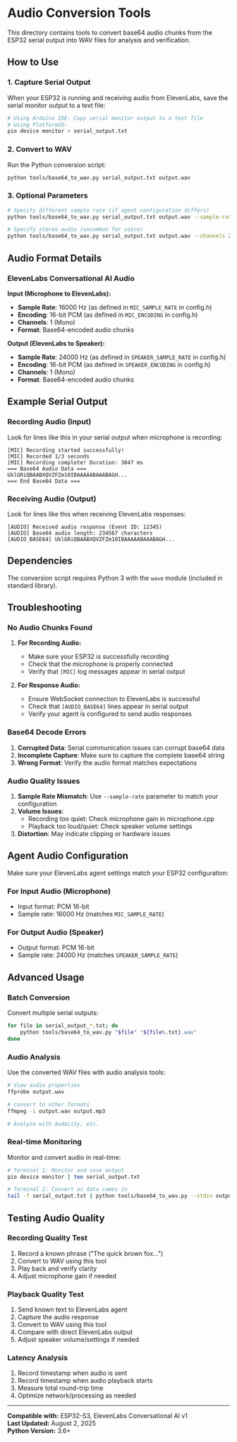 # Audio Conversion Tools

This directory contains tools to convert base64 audio chunks from the ESP32 serial output into WAV files for analysis and verification.

## How to Use

### 1. Capture Serial Output
When your ESP32 is running and receiving audio from ElevenLabs, save the serial monitor output to a text file:

```bash
# Using Arduino IDE: Copy serial monitor output to a text file
# Using PlatformIO: 
pio device monitor > serial_output.txt
```

### 2. Convert to WAV
Run the Python conversion script:

```bash
python tools/base64_to_wav.py serial_output.txt output.wav
```

### 3. Optional Parameters
```bash
# Specify different sample rate (if agent configuration differs)
python tools/base64_to_wav.py serial_output.txt output.wav --sample-rate 16000

# Specify stereo audio (uncommon for voice)
python tools/base64_to_wav.py serial_output.txt output.wav --channels 2
```

## Audio Format Details

### ElevenLabs Conversational AI Audio

**Input (Microphone to ElevenLabs):**
- **Sample Rate**: 16000 Hz (as defined in `MIC_SAMPLE_RATE` in config.h)
- **Encoding**: 16-bit PCM (as defined in `MIC_ENCODING` in config.h)
- **Channels**: 1 (Mono)
- **Format**: Base64-encoded audio chunks

**Output (ElevenLabs to Speaker):**
- **Sample Rate**: 24000 Hz (as defined in `SPEAKER_SAMPLE_RATE` in config.h)
- **Encoding**: 16-bit PCM (as defined in `SPEAKER_ENCODING` in config.h)
- **Channels**: 1 (Mono)
- **Format**: Base64-encoded audio chunks

## Example Serial Output

### Recording Audio (Input)
Look for lines like this in your serial output when microphone is recording:
```
[MIC] Recording started successfully!
[MIC] Recorded 1/3 seconds
[MIC] Recording complete! Duration: 3047 ms
=== Base64 Audio Data ===
UklGRiQBAABXQVZFZm10IBAAAAABAAABAGH...
=== End Base64 Data ===
```

### Receiving Audio (Output)
Look for lines like this when receiving ElevenLabs responses:
```
[AUDIO] Received audio response (Event ID: 12345)
[AUDIO] Base64 audio length: 234567 characters
[AUDIO_BASE64] UklGRiQBAABXQVZFZm10IBAAAAABAAABAGH...
```

## Dependencies

The conversion script requires Python 3 with the `wave` module (included in standard library).

## Troubleshooting

### No Audio Chunks Found

1. **For Recording Audio:**
   - Make sure your ESP32 is successfully recording
   - Check that the microphone is properly connected
   - Verify that `[MIC]` log messages appear in serial output

2. **For Response Audio:**
   - Ensure WebSocket connection to ElevenLabs is successful
   - Check that `[AUDIO_BASE64]` lines appear in serial output
   - Verify your agent is configured to send audio responses

### Base64 Decode Errors

1. **Corrupted Data**: Serial communication issues can corrupt base64 data
2. **Incomplete Capture**: Make sure to capture the complete base64 string
3. **Wrong Format**: Verify the audio format matches expectations

### Audio Quality Issues

1. **Sample Rate Mismatch**: Use `--sample-rate` parameter to match your configuration
2. **Volume Issues**: 
   - Recording too quiet: Check microphone gain in microphone.cpp
   - Playback too loud/quiet: Check speaker volume settings
3. **Distortion**: May indicate clipping or hardware issues

## Agent Audio Configuration

Make sure your ElevenLabs agent settings match your ESP32 configuration:

### For Input Audio (Microphone)
- Input format: PCM 16-bit
- Sample rate: 16000 Hz (matches `MIC_SAMPLE_RATE`)

### For Output Audio (Speaker)  
- Output format: PCM 16-bit
- Sample rate: 24000 Hz (matches `SPEAKER_SAMPLE_RATE`)

## Advanced Usage

### Batch Conversion
Convert multiple serial outputs:
```bash
for file in serial_output_*.txt; do
    python tools/base64_to_wav.py "$file" "${file%.txt}.wav"
done
```

### Audio Analysis
Use the converted WAV files with audio analysis tools:
```bash
# View audio properties
ffprobe output.wav

# Convert to other formats
ffmpeg -i output.wav output.mp3

# Analyze with Audacity, etc.
```

### Real-time Monitoring
Monitor and convert audio in real-time:
```bash
# Terminal 1: Monitor and save output
pio device monitor | tee serial_output.txt

# Terminal 2: Convert as data comes in
tail -f serial_output.txt | python tools/base64_to_wav.py --stdin output.wav
```

## Testing Audio Quality

### Recording Quality Test
1. Record a known phrase ("The quick brown fox...")
2. Convert to WAV using this tool
3. Play back and verify clarity
4. Adjust microphone gain if needed

### Playback Quality Test
1. Send known text to ElevenLabs agent
2. Capture the audio response
3. Convert to WAV using this tool
4. Compare with direct ElevenLabs output
5. Adjust speaker volume/settings if needed

### Latency Analysis
1. Record timestamp when audio is sent
2. Record timestamp when audio playback starts
3. Measure total round-trip time
4. Optimize network/processing as needed

---

**Compatible with:** ESP32-S3, ElevenLabs Conversational AI v1  
**Last Updated:** August 2, 2025  
**Python Version:** 3.6+
